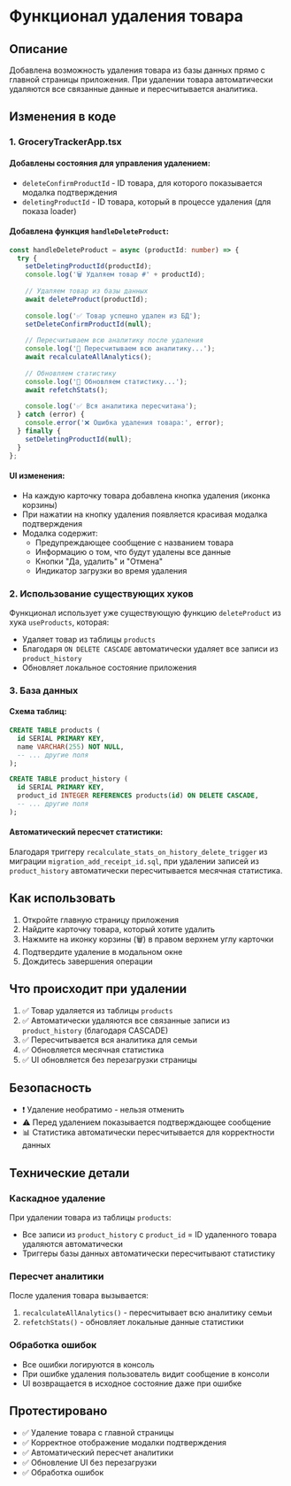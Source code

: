 # Функционал удаления товара

## Описание

Добавлена возможность удаления товара из базы данных прямо с главной страницы приложения. При удалении товара автоматически удаляются все связанные данные и пересчитывается аналитика.

## Изменения в коде

### 1. GroceryTrackerApp.tsx

#### Добавлены состояния для управления удалением:
- `deleteConfirmProductId` - ID товара, для которого показывается модалка подтверждения
- `deletingProductId` - ID товара, который в процессе удаления (для показа loader)

#### Добавлена функция `handleDeleteProduct`:
```typescript
const handleDeleteProduct = async (productId: number) => {
  try {
    setDeletingProductId(productId);
    console.log('🗑️ Удаляем товар #' + productId);
    
    // Удаляем товар из базы данных
    await deleteProduct(productId);
    
    console.log('✅ Товар успешно удален из БД');
    setDeleteConfirmProductId(null);
    
    // Пересчитываем всю аналитику после удаления
    console.log('🔄 Пересчитываем всю аналитику...');
    await recalculateAllAnalytics();
    
    // Обновляем статистику
    console.log('🔄 Обновляем статистику...');
    await refetchStats();
    
    console.log('✅ Вся аналитика пересчитана');
  } catch (error) {
    console.error('❌ Ошибка удаления товара:', error);
  } finally {
    setDeletingProductId(null);
  }
};
```

#### UI изменения:
- На каждую карточку товара добавлена кнопка удаления (иконка корзины)
- При нажатии на кнопку удаления появляется красивая модалка подтверждения
- Модалка содержит:
  - Предупреждающее сообщение с названием товара
  - Информацию о том, что будут удалены все данные
  - Кнопки "Да, удалить" и "Отмена"
  - Индикатор загрузки во время удаления

### 2. Использование существующих хуков

Функционал использует уже существующую функцию `deleteProduct` из хука `useProducts`, которая:
- Удаляет товар из таблицы `products`
- Благодаря `ON DELETE CASCADE` автоматически удаляет все записи из `product_history`
- Обновляет локальное состояние приложения

### 3. База данных

#### Схема таблиц:
```sql
CREATE TABLE products (
  id SERIAL PRIMARY KEY,
  name VARCHAR(255) NOT NULL,
  -- ... другие поля
);

CREATE TABLE product_history (
  id SERIAL PRIMARY KEY,
  product_id INTEGER REFERENCES products(id) ON DELETE CASCADE,
  -- ... другие поля
);
```

#### Автоматический пересчет статистики:
Благодаря триггеру `recalculate_stats_on_history_delete_trigger` из миграции `migration_add_receipt_id.sql`, при удалении записей из `product_history` автоматически пересчитывается месячная статистика.

## Как использовать

1. Откройте главную страницу приложения
2. Найдите карточку товара, который хотите удалить
3. Нажмите на иконку корзины (🗑️) в правом верхнем углу карточки
4. Подтвердите удаление в модальном окне
5. Дождитесь завершения операции

## Что происходит при удалении

1. ✅ Товар удаляется из таблицы `products`
2. ✅ Автоматически удаляются все связанные записи из `product_history` (благодаря CASCADE)
3. ✅ Пересчитывается вся аналитика для семьи
4. ✅ Обновляется месячная статистика
5. ✅ UI обновляется без перезагрузки страницы

## Безопасность

- ❗ Удаление необратимо - нельзя отменить
- ⚠️ Перед удалением показывается подтверждающее сообщение
- 📊 Статистика автоматически пересчитывается для корректности данных

## Технические детали

### Каскадное удаление
При удалении товара из таблицы `products`:
- Все записи из `product_history` с `product_id` = ID удаленного товара удаляются автоматически
- Триггеры базы данных автоматически пересчитывают статистику

### Пересчет аналитики
После удаления товара вызывается:
1. `recalculateAllAnalytics()` - пересчитывает всю аналитику семьи
2. `refetchStats()` - обновляет локальные данные статистики

### Обработка ошибок
- Все ошибки логируются в консоль
- При ошибке удаления пользователь видит сообщение в консоли
- UI возвращается в исходное состояние даже при ошибке

## Протестировано

- ✅ Удаление товара с главной страницы
- ✅ Корректное отображение модалки подтверждения
- ✅ Автоматический пересчет аналитики
- ✅ Обновление UI без перезагрузки
- ✅ Обработка ошибок

